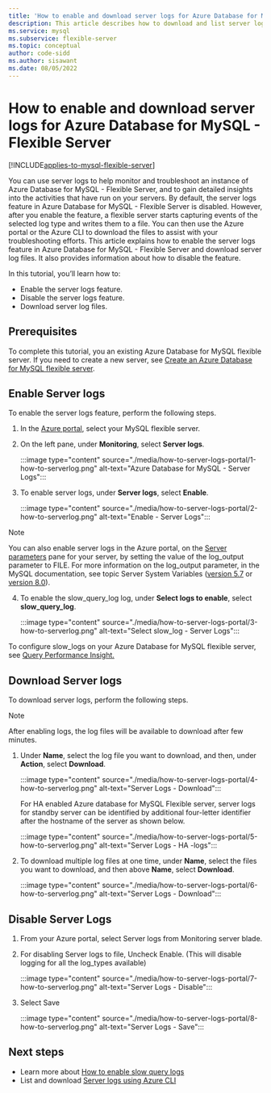 ```yaml
---
title: 'How to enable and download server logs for Azure Database for MySQL - Flexible Server'
description: This article describes how to download and list server logs using Azure Portal.
ms.service: mysql
ms.subservice: flexible-server
ms.topic: conceptual
author: code-sidd
ms.author: sisawant
ms.date: 08/05/2022
---
```

# How to enable and download server logs for Azure Database for MySQL - Flexible Server

[!INCLUDE[applies-to-mysql-flexible-server](../includes/applies-to-mysql-flexible-server.md)]

You can use server logs to help monitor and troubleshoot an instance of Azure Database for MySQL - Flexible Server, and to gain detailed insights into the activities that have run on your servers.
By default, the server logs feature in Azure Database for MySQL - Flexible Server is disabled. However, after you enable the feature, a flexible server starts capturing events of the selected log type and writes them to a file. You can then use the Azure portal or the Azure CLI to download the files to assist with your troubleshooting efforts.
This article explains how to enable the server logs feature in Azure Database for MySQL - Flexible Server and download server log files. It also provides information about how to disable the feature.

In this tutorial, you’ll learn how to:
- Enable the server logs feature.
- Disable the server logs feature.
- Download server log files.

## Prerequisites

To complete this tutorial, you an existing Azure Database for MySQL flexible server. If you need to create a new server, see [Create an Azure Database for MySQL flexible server](./quickstart-create-server-portal.md).

## Enable Server logs

To enable the server logs feature, perform the following steps.

1. In the [Azure portal](https://portal.azure.com), select your MySQL flexible server.

2. On the left pane, under **Monitoring**, select **Server logs**.

    :::image type="content" source="./media/how-to-server-logs-portal/1-how-to-serverlog.png" alt-text="Azure Database for MySQL - Server Logs":::

3. To enable server logs, under **Server logs**, select **Enable**.

    :::image type="content" source="./media/how-to-server-logs-portal/2-how-to-serverlog.png" alt-text="Enable - Server Logs":::

>[!Note]
> You can also enable server logs in the Azure portal, on the [Server parameters](./how-to-configure-server-parameters-portal.md) pane for your server, by setting the value of the log_output parameter to FILE.
> For more information on the log_output parameter, in the MySQL documentation, see topic Server System Variables ([version 5.7](https://dev.mysql.com/doc/refman/5.7/en/server-system-variables.html#sysvar_log_output) or [version 8.0](https://dev.mysql.com/doc/refman/8.0/en/server-system-variables.html#sysvar_log_output)).

4. To enable the slow_query_log log, under **Select logs to enable**, select **slow_query_log**.

    :::image type="content" source="./media/how-to-server-logs-portal/3-how-to-serverlog.png" alt-text="Select slow_log - Server Logs":::

To configure slow_logs on your Azure Database for MySQL flexible server, see [Query Performance Insight.](./tutorial-query-performance-insights.md)


## Download Server logs

To download server logs, perform the following steps.
> [!Note]
> After enabling logs, the log files will be available to download after few minutes.

1. Under **Name**, select the log file you want to download, and then, under **Action**, select **Download**.

    :::image type="content" source="./media/how-to-server-logs-portal/4-how-to-serverlog.png" alt-text="Server Logs - Download":::

    For HA enabled Azure database for MySQL Flexible server, server logs for standby server can be identified by additional four-letter identifier after the hostname of the server as shown below.

    :::image type="content" source="./media/how-to-server-logs-portal/5-how-to-serverlog.png" alt-text="Server Logs - HA -logs":::

2. To download multiple log files at one time, under **Name**, select the files you want to download, and then above **Name**, select **Download**.

    :::image type="content" source="./media/how-to-server-logs-portal/6-how-to-serverlog.png" alt-text="Server Logs - Download":::


## Disable Server Logs

1. From your Azure portal, select Server logs from Monitoring server blade.

2. For disabling Server logs to file, Uncheck Enable. (This will disable logging for all the log_types available)

    :::image type="content" source="./media/how-to-server-logs-portal/7-how-to-serverlog.png" alt-text="Server Logs - Disable":::

3. Select Save

    :::image type="content" source="./media/how-to-server-logs-portal/8-how-to-serverlog.png" alt-text="Server Logs - Save":::


## Next steps
- Learn more about [How to enable slow query logs](./tutorial-query-performance-insights.md#configure-slow-query-logs-by-using-the-azure-portal)
- List and download [Server logs using Azure CLI](./how-to-server-logs-cli.md)
